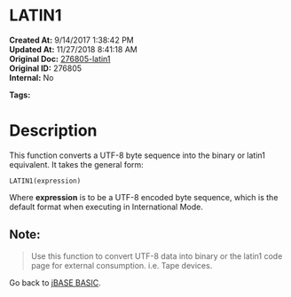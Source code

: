 # LATIN1

**Created At:** 9/14/2017 1:38:42 PM  
**Updated At:** 11/27/2018 8:41:18 AM  
**Original Doc:** [276805-latin1](https://docs.jbase.com/36868-jbase-basic/276805-latin1)  
**Original ID:** 276805  
**Internal:** No  

**Tags:**
<badge text='character set' vertical='middle' />

# Description

This function converts a UTF-8 byte sequence into the binary or latin1 equivalent. It takes the general form:

```
LATIN1(expression)
```

Where **expression** is to be a UTF-8 encoded byte sequence, which is the default format when executing in International Mode.

## Note: 


> Use this function to convert UTF-8 data into binary or the latin1 code page for external consumption. i.e. Tape devices.




Go back to [jBASE BASIC](./../jbase-basic-programmers-reference-guide).

